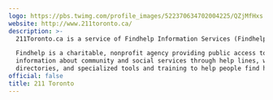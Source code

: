 ```yaml
---
logo: https://pbs.twimg.com/profile_images/522370634702004225/QZjMfHxs.jpeg
website: http://www.211toronto.ca/
description: >-
  211Toronto.ca is a service of Findhelp Information Services (Findhelp).

  Findhelp is a charitable, nonprofit agency providing public access to
  information about community and social services through help lines, web
  directories, and specialized tools and training to help people find help.
official: false
title: 211 Toronto
---
```

